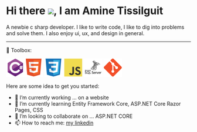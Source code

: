# Hi there <img src="https://raw.githubusercontent.com/MartinHeinz/MartinHeinz/master/wave.gif" width="30px">, I am Amine Tissilguit
A newbie c sharp developer. I like to write code, I like to dig into problems and solve them. I also enjoy ui, ux, and design in general.
***
🧰 Toolbox:

<img src="https://github.com/devicons/devicon/blob/master/icons/csharp/csharp-original.svg" alt="c sharp log" width="50px" height="50px"/><img src="https://github.com/devicons/devicon/blob/master/icons/html5/html5-original.svg" alt="html5 log" width="50px" height="50px"/>
<img src="https://github.com/devicons/devicon/blob/master/icons/css3/css3-original.svg" alt="css3 log" width="50px" height="50px"/>
<img src="https://github.com/devicons/devicon/blob/master/icons/javascript/javascript-original.svg" alt="javascript logo" width="50px" height="50px"/>
<img src="https://github.com/devicons/devicon/blob/master/icons/microsoftsqlserver/microsoftsqlserver-plain-wordmark.svg" alt="ms sql server logo" width="50px" height="50px"/>
<img src="https://github.com/devicons/devicon/blob/master/icons/git/git-original.svg" alt="git logo" width="50px" height="50px"/>

Here are some idea to get you started:

- 🔭 I’m currently working ... on a website 
- 🌱 I’m currently learning Entity Framework Core, ASP.NET Core Razor Pages, CSS
- 👯 I’m looking to collaborate on ... ASP.NET CORE 
- 📫 How to reach me: [my linkedin](https://www.linkedin.com/in/aminetissilguit/)




